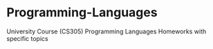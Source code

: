 # Programming-Languages
University Course (CS305) Programming Languages Homeworks with specific topics
